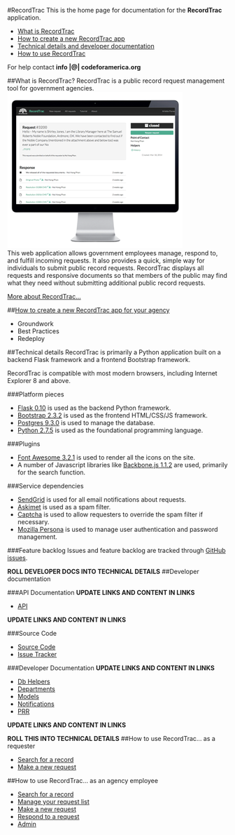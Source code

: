 #RecordTrac
This is the home page for documentation for the **RecordTrac** application.

* [What is RecordTrac](/readme/readme/recordtrac_readme.md#what-is-recordtrac)
* [How to create a new RecordTrac app](/readme/readme/recordtrac_readme.md#what-is-recordtrac)
* [Technical details and developer documentation](/readme/readme/recordtrac_readme.md#what-is-recordtrac)
* [How to use RecordTrac](/readme/readme/recordtrac_readme.md#what-is-recordtrac)

For help contact **info |@| codeforamerica.org**

##What is RecordTrac?
RecordTrac is a public record request management tool for government agencies.
![RecordTrac](/readme/images/generic_request.png "RecordTrac")  
This web application allows government employees manage, respond to, and fulfill incoming requests.  It also provides a quick, simple way for individuals to submit public record requests. RecordTrac displays all requests and responsive documents so that members of the public may find what they need without submitting additional public record requests.

[More about RecordTrac...](/readme/readme/about.md)

##[How to create a new RecordTrac app for your agency](/readme/redeploy.md)
* Groundwork
* Best Practices
* Redeploy

##Technical details
RecordTrac is primarily a Python application built on a backend Flask framework and a frontend Bootstrap framework.

RecordTrac is compatible with most modern browsers, including Internet Explorer 8 and above.

###Platform pieces
* [Flask 0.10](http://flask.pocoo.org/) is used as the backend Python framework.
* [Bootstrap 2.3.2](http://getbootstrap.com/2.3.2) is used as the frontend HTML/CSS/JS framework.
* [Postgres 9.3.0](http://www.postgresapp.com/) is used to manage the database.
* [Python 2.7.5](http://www.python.org/getit) is used as the foundational programming language.

###Plugins
* [Font Awesome 3.2.1](http://fortawesome.github.io/Font-Awesome) is used to render all the icons on the site.
* A number of Javascript libraries like [Backbone.js 1.1.2](http://backbonejs.org/#) are used, primarily for the search function.

###Service dependencies
* [SendGrid](http://sendgrid.com/) is used for all email notifications about requests.
* [Askimet](http://akismet.com/) is used as a spam filter.
* [Captcha](http://www.captcha.net/) is used to allow requesters to override the spam filter if necessary.
* [Mozilla Persona](https://login.persona.org/) is used to manage user authentication and password management.

###Feature backlog
Issues and feature backlog are tracked through [GitHub issues](https://github.com/codeforamerica/recordtrac/issues).

**ROLL DEVELOPER DOCS INTO TECHNICAL DETAILS**
##Developer documentation

###API Documentation
**UPDATE LINKS AND CONTENT IN LINKS**

* [API](https://github.com/codeforamerica/recordtrac/blob/gh-pages/docs/1.0.0/api.html)

**UPDATE LINKS AND CONTENT IN LINKS**

###Source Code
* [Source Code](https://github.com/codeforamerica/recordtrac)
* [Issue Tracker](https://github.com/codeforamerica/recordtrac/issues)

###Developer Documentation
**UPDATE LINKS AND CONTENT IN LINKS**

* [Db Helpers](https://github.com/codeforamerica/recordtrac/blob/gh-pages/docs/1.0.0/db-helpers.html)
* [Departments](https://github.com/codeforamerica/recordtrac/blob/gh-pages/docs/1.0.0/departments.html)
* [Models](https://github.com/codeforamerica/recordtrac/blob/gh-pages/docs/1.0.0/models.html)
* [Notifications](https://github.com/codeforamerica/recordtrac/blob/gh-pages/docs/1.0.0/notifications.html)
* [PRR](https://github.com/codeforamerica/recordtrac/blob/gh-pages/docs/1.0.0/prr.html)

**UPDATE LINKS AND CONTENT IN LINKS**

**ROLL THIS INTO TECHNICAL DETAILS**
##How to use RecordTrac... as a requester
* [Search for a record](/readme/requester.md)
* [Make a new request](/readme/requester.md#make-a-request)

##How to use RecordTrac... as an agency employee
* [Search for a record](/readme/responder.md)
* [Manage your request list](/readme/responder.md#manage-your-request-list)
* [Make a new request](/readme/responder.md#make-a-new-request)
* [Respond to a request](/readme/responder.md#respond-to-a-request)
* [Admin](/readme/admin.md)

